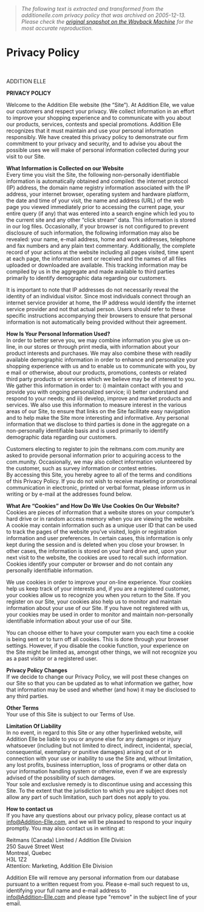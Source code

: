 > *The following text is extracted and transformed from the additionelle.com privacy policy that was archived on 2005-12-13. Please check the [original snapshot on the Wayback Machine](https://web.archive.org/web/20051213022730id_/http%3A//www.addition-elle.com/privacy.htm) for the most accurate reproduction.*

# Privacy Policy

 

ADDITION ELLE 

**PRIVACY POLICY**

Welcome to the Addition Elle website (the “Site”). At Addition Elle, we value our customers and respect your privacy. We collect information in an effort to improve your shopping experience and to communicate with you about our products, services, contests and special promotions. Addition Elle recognizes that it must maintain and use your personal information responsibly. We have created this privacy policy to demonstrate our firm commitment to your privacy and security, and to advise you about the possible uses we will make of personal information collected during your visit to our Site.   


**What Information is Collected on our Website**  
Every time you visit the Site, the following non-personally identifiable information is automatically obtained and compiled: the internet protocol (IP) address, the domain name registry information associated with the IP address, your internet browser, operating system and hardware platform, the date and time of your visit, the name and address (URL) of the web page you viewed immediately prior to accessing the current page, your entire query (if any) that was entered into a search engine which led you to the current site and any other “click stream” data. This information is stored in our log files. Occasionally, if your browser is not configured to prevent disclosure of such information, the following information may also be revealed: your name, e-mail address, home and work addresses, telephone and fax numbers and any plain text commentary. Additionally, the complete record of your actions at the website including all pages visited, time spent at each page, the information sent or received and the names of all files uploaded or downloaded are available. This tracking information may be compiled by us in the aggregate and made available to third parties primarily to identify demographic data regarding our customers. 

It is important to note that IP addresses do not necessarily reveal the identity of an individual visitor. Since most individuals connect through an internet service provider at home, the IP address would identify the internet service provider and not that actual person. Users should refer to these specific instructions accompanying their browsers to ensure that personal information is not automatically being provided without their agreement.

  
**How Is Your Personal Information Used?**  
In order to better serve you, we may combine information you give us on-line, in our stores or through print media, with information about your product interests and purchases. We may also combine these with readily available demographic information in order to enhance and personalize your shopping experience with us and to enable us to communicate with you, by e mail or otherwise, about our products, promotions, contests or related third party products or services which we believe may be of interest to you. We gather this information in order to: i) maintain contact with you and provide you with ongoing personalized service; ii) better understand and respond to your needs; and iii) develop, improve and market products and services. We also use this information to measure interest in the various areas of our Site, to ensure that links on the Site facilitate easy navigation and to help make the Site more interesting and informative. Any personal information that we disclose to third parties is done in the aggregate on a non-personally identifiable basis and is used primarily to identify demographic data regarding our customers. 

Customers electing to register to join the reitmans.com com.munity are asked to provide personal information prior to acquiring access to the com.munity. Occasionally, we may also collect information volunteered by the customer, such as survey information or contest entries.   
By accessing this Site, you hereby agree to all of the terms and conditions of this Privacy Policy. If you do not wish to receive marketing or promotional communication in electronic, printed or verbal format, please inform us in writing or by e-mail at the addresses found below.

**What Are “Cookies” and How Do We Use Cookies On Our Website?**  
Cookies are pieces of information that a website stores on your computer’s hard drive or in random access memory when you are viewing the website. A cookie may contain information such as a unique user ID that can be used to track the pages of the website you’ve visited, login or registration information and user preferences. In certain cases, this information is only kept during the session and is deleted when you close your browser. In other cases, the information is stored on your hard drive and, upon your next visit to the website, the cookies are used to recall such information. Cookies identify your computer or browser and do not contain any personally identifiable information. 

We use cookies in order to improve your on-line experience. Your cookies help us keep track of your interests and, if you are a registered customer, your cookies allow us to recognize you when you return to the Site. If you register on our Site, your cookies also help us to monitor and maintain information about your use of our Site. If you have not registered with us, your cookies may be used in order to monitor and maintain non-personally identifiable information about your use of our Site.

You can choose either to have your computer warn you each time a cookie is being sent or to turn off all cookies. This is done through your browser settings. However, if you disable the cookie function, your experience on the Site might be limited as, amongst other things, we will not recognize you as a past visitor or a registered user.

  
**Privacy Policy Changes**  
If we decide to change our Privacy Policy, we will post these changes on our Site so that you can be updated as to what information we gather, how that information may be used and whether (and how) it may be disclosed to any third parties.

  
**Other Terms**   
Your use of this Site is subject to our Terms of Use.

  
**Limitation Of Liability**  
In no event, in regard to this Site or any other hyperlinked website, will Addition Elle be liable to you or anyone else for any damages or injury whatsoever (including but not limited to direct, indirect, incidental, special, consequential, exemplary or punitive damages) arising out of or in connection with your use or inability to use the Site and, without limitation, any lost profits, business interruption, loss of programs or other data on your information handling system or otherwise, even if we are expressly advised of the possibility of such damages.   
Your sole and exclusive remedy is to discontinue using and accessing this Site. To the extent that the jurisdiction to which you are subject does not allow any part of such limitation, such part does not apply to you.

  
**How to contact us**  
If you have any questions about our privacy policy, please contact us at [info@Addition-Elle.com](mailto:info@addition-elle.com), and we will be pleased to respond to your inquiry promptly. You may also contact us in writing at: 

  
Reitmans (Canada) Limited / Addition Elle Division  
250 Sauvé Street West  
Montreal, Quebec  
H3L 1Z2  
Attention: Marketing, Addition Elle Division 

  
Addition Elle will remove any personal information from our database pursuant to a written request from you. Please e-mail such request to us, identifying your full name and e-mail address to   
[info@Addition-Elle.com](mailto:info@Addition-Elle.com) and please type "remove" in the subject line of your email.  

